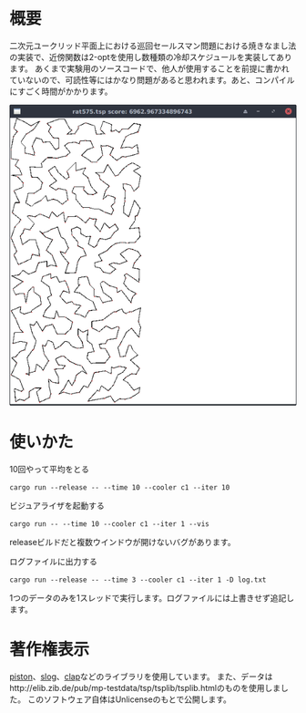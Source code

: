 # 概要
二次元ユークリッド平面上における巡回セールスマン問題における焼きなまし法の実装で、近傍関数は2-optを使用し数種類の冷却スケジュールを実装してあります。
あくまで実験用のソースコードで、他人が使用することを前提に書かれていないので、可読性等にはかなり問題があると思われます。あと、コンパイルにすごく時間がかかります。

![example](./images/rat575_cool1_10sec.png)

# 使いかた
10回やって平均をとる
```
cargo run --release -- --time 10 --cooler c1 --iter 10
```

ビジュアライザを起動する
```
cargo run -- --time 10 --cooler c1 --iter 1 --vis
```
releaseビルドだと複数ウインドウが開けないバグがあります。

ログファイルに出力する
```
cargo run --release -- --time 3 --cooler c1 --iter 1 -D log.txt
```
1つのデータのみを1スレッドで実行します。ログファイルには上書きせず追記します。

# 著作権表示
[piston](https://github.com/PistonDevelopers/piston)、[slog](https://github.com/slog-rs/slog)、[clap](https://github.com/kbknapp/clap-rs)などのライブラリを使用しています。
また、データはhttp://elib.zib.de/pub/mp-testdata/tsp/tsplib/tsplib.htmlのものを使用しました。
このソフトウェア自体はUnlicenseのもとで公開します。
